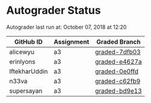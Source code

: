 # Autograder Status
Autograder last run at: October 07, 2018 at 12:20

| GitHub ID | Assignment | Graded Branch |
|-----------|------------|---------------|
| alicewyu | a3 | [graded-7dfb03](https://github.com/Fall2018COMP401-001/a3-alicewyu/tree/graded-7dfb03) | 
| erinlyons | a3 | [graded-e4627a](https://github.com/Fall2018COMP401-001/a3-erinlyons/tree/graded-e4627a) | 
| IftekharUddin | a3 | [graded-0e0ffd](https://github.com/Fall2018COMP401-001/a3-IftekharUddin/tree/graded-0e0ffd) | 
| n33va | a3 | [graded-c62fb9](https://github.com/Fall2018COMP401-001/a3-n33va/tree/graded-c62fb9) | 
| supersayan | a3 | [graded-bd9e13](https://github.com/Fall2018COMP401-001/a3-supersayan/tree/graded-bd9e13) | 
